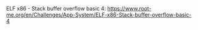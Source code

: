 ELF x86 - Stack buffer overflow basic 4: https://www.root-me.org/en/Challenges/App-System/ELF-x86-Stack-buffer-overflow-basic-4
